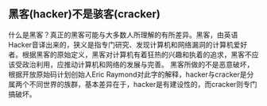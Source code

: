## 黑客(hacker)不是骇客(cracker)
什么是黑客？真正的黑客可能与大多数人所理解的有所差异。黑客，由英语Hacker音译出来的，狭义是指专门研究、发现计算机和网络漏洞的计算机爱好者。根据黑客的原始定义，黑客对计算机有着狂热的兴趣和执着的追求，黑客不应该受政治利用，应推动计算机和网络的发展与完善。
黑客所做的不是恶意破坏，根据开放原始码计划创始人Eric Raymond对此字的解释，hacker与cracker是分属两个不同世界的族群，基本差异在于，hacker是有建设性的，而cracker则专门搞破坏。
